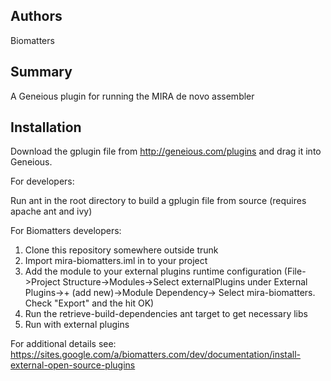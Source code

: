 ## Authors
Biomatters

## Summary
A Geneious plugin for running the MIRA de novo assembler

## Installation
Download the gplugin file from http://geneious.com/plugins and drag it into Geneious.

For developers:

Run ant in the root directory to build a gplugin file from source (requires apache ant and ivy)

For Biomatters developers:

1. Clone this repository somewhere outside trunk 
2. Import mira-biomatters.iml in to your project
3. Add the module to your external plugins runtime configuration 
(File->Project Structure->Modules->Select externalPlugins under External Plugins->+ (add new)->Module Dependency-> Select mira-biomatters. Check "Export" and the hit OK)
4. Run the retrieve-build-dependencies ant target to get necessary libs
5. Run with external plugins

For additional details see: https://sites.google.com/a/biomatters.com/dev/documentation/install-external-open-source-plugins